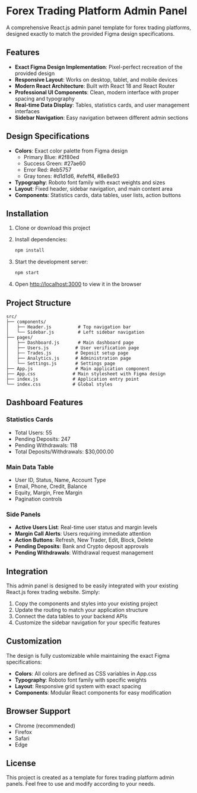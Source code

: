 # Forex Trading Platform Admin Panel

A comprehensive React.js admin panel template for forex trading platforms, designed exactly to match the provided Figma design specifications.

## Features

- **Exact Figma Design Implementation**: Pixel-perfect recreation of the provided design
- **Responsive Layout**: Works on desktop, tablet, and mobile devices
- **Modern React Architecture**: Built with React 18 and React Router
- **Professional UI Components**: Clean, modern interface with proper spacing and typography
- **Real-time Data Display**: Tables, statistics cards, and user management interfaces
- **Sidebar Navigation**: Easy navigation between different admin sections

## Design Specifications

- **Colors**: Exact color palette from Figma design
  - Primary Blue: #2f80ed
  - Success Green: #27ae60
  - Error Red: #eb5757
  - Gray tones: #d1d1d6, #efeff4, #8e8e93
- **Typography**: Roboto font family with exact weights and sizes
- **Layout**: Fixed header, sidebar navigation, and main content area
- **Components**: Statistics cards, data tables, user lists, action buttons

## Installation

1. Clone or download this project
2. Install dependencies:
   ```bash
   npm install
   ```

3. Start the development server:
   ```bash
   npm start
   ```

4. Open [http://localhost:3000](http://localhost:3000) to view it in the browser

## Project Structure

```
src/
├── components/
│   ├── Header.js          # Top navigation bar
│   └── Sidebar.js         # Left sidebar navigation
├── pages/
│   ├── Dashboard.js       # Main dashboard page
│   ├── Users.js          # User verification page
│   ├── Trades.js         # Deposit setup page
│   ├── Analytics.js      # Administration page
│   └── Settings.js       # Settings page
├── App.js                # Main application component
├── App.css              # Main stylesheet with Figma design
├── index.js             # Application entry point
└── index.css            # Global styles
```

## Dashboard Features

### Statistics Cards
- Total Users: 55
- Pending Deposits: 247
- Pending Withdrawals: 118
- Total Deposits/Withdrawals: $30,000.00

### Main Data Table
- User ID, Status, Name, Account Type
- Email, Phone, Credit, Balance
- Equity, Margin, Free Margin
- Pagination controls

### Side Panels
- **Active Users List**: Real-time user status and margin levels
- **Margin Call Alerts**: Users requiring immediate attention
- **Action Buttons**: Refresh, New Trader, Edit, Block, Delete
- **Pending Deposits**: Bank and Crypto deposit approvals
- **Pending Withdrawals**: Withdrawal request management

## Integration

This admin panel is designed to be easily integrated with your existing React.js forex trading website. Simply:

1. Copy the components and styles into your existing project
2. Update the routing to match your application structure
3. Connect the data tables to your backend APIs
4. Customize the sidebar navigation for your specific features

## Customization

The design is fully customizable while maintaining the exact Figma specifications:

- **Colors**: All colors are defined as CSS variables in App.css
- **Typography**: Roboto font family with specific weights
- **Layout**: Responsive grid system with exact spacing
- **Components**: Modular React components for easy modification

## Browser Support

- Chrome (recommended)
- Firefox
- Safari
- Edge

## License

This project is created as a template for forex trading platform admin panels. Feel free to use and modify according to your needs.

